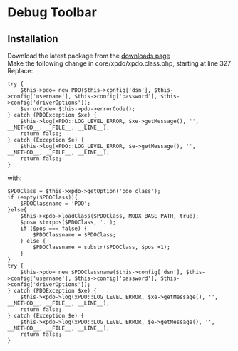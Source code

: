 # Debug Toolbar
## Installation
Download the latest package from the [downloads page](https://github.com/digitalbutter/DebugToolbar/downloads/)  
Make the following change in core/xpdo/xpdo.class.php, starting at line 327  
Replace:

    try {
        $this->pdo= new PDO($this->config['dsn'], $this->config['username'], $this->config['password'], $this->config['driverOptions']);
        $errorCode= $this->pdo->errorCode();
    } catch (PDOException $xe) {
        $this->log(xPDO::LOG_LEVEL_ERROR, $xe->getMessage(), '', __METHOD__, __FILE__, __LINE__);
        return false;
    } catch (Exception $e) {
        $this->log(xPDO::LOG_LEVEL_ERROR, $e->getMessage(), '', __METHOD__, __FILE__, __LINE__);
        return false;
    }

with:  

    $PDOClass = $this->xpdo->getOption('pdo_class');
    if (empty($PDOClass)){
        $PDOClassname = 'PDO';
    }else{
        $this->xpdo->loadClass($PDOClass, MODX_BASE_PATH, true);
        $pos= strrpos($PDOClass, '.');
        if ($pos === false) {
            $PDOClassname = $PDOClass;
        } else {
            $PDOClassname = substr($PDOClass, $pos +1);
        }
    }
    try {
        $this->pdo= new $PDOClassname($this->config['dsn'], $this->config['username'], $this->config['password'], $this->config['driverOptions']);
    } catch (PDOException $xe) {
        $this->xpdo->log(xPDO::LOG_LEVEL_ERROR, $xe->getMessage(), '', __METHOD__, __FILE__, __LINE__);
        return false;
    } catch (Exception $e) {
        $this->xpdo->log(xPDO::LOG_LEVEL_ERROR, $e->getMessage(), '', __METHOD__, __FILE__, __LINE__);
        return false;
    }